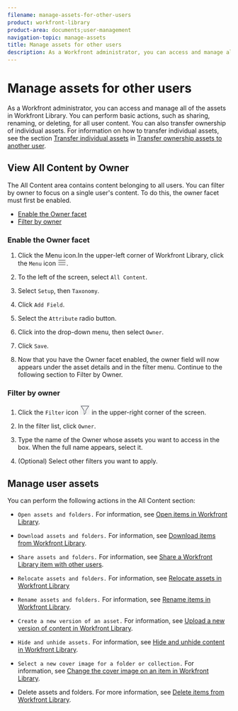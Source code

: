 ```yaml
---
filename: manage-assets-for-other-users
product: workfront-library
product-area: documents;user-management
navigation-topic: manage-assets
title: Manage assets for other users
description: As a Workfront administrator, you can access and manage all of the assets in Workfront Library. You can perform basic actions, such as sharing, renaming, or deleting, for all user content. You can also transfer ownership of individual assets. For information on how to transfer individual assets, see the sectionTransfer individual assets in Transfer ownership assets to another user.
---
```


# Manage assets for other users

As a Workfront administrator, you can access and manage all of the assets in Workfront Library. You can perform basic actions, such as sharing, renaming, or deleting, for all user content. You can also transfer ownership of individual assets. For information on how to transfer individual assets, see the section [Transfer individual assets](../../../workfront-library/administration-and-setup/manage-assets/transfer-ownership-to-others.md#transfer) in [Transfer ownership assets to another user](../../../workfront-library/administration-and-setup/manage-assets/transfer-ownership-to-others.md).

## View All Content by Owner

The All Content area contains content belonging to all users. You can filter by owner to focus on a single user's content. To do this, the owner facet must first be enabled.

* [Enable the Owner facet](#enable) 
* [Filter by owner](#filter)

### Enable the Owner facet

1. Click the Menu icon.In the upper-left corner of Workfront Library, click the `Menu` icon ![](assets/library-menu-icon.png).

1. To the left of the screen, select `All Content`.
1. Select `Setup`, then `Taxonomy`.

1. Click `Add Field`.
1. Select the `Attribute` radio button. 
1. Click into the drop-down menu, then select `Owner`.
1. Click `Save`.
1. Now that you have the Owner facet enabled, the owner field will now appears under the asset details and in the filter menu. Continue to the following section to Filter by Owner.

### Filter by owner

1. Click the `Filter` icon ![](assets/library-filter-icon.png) in the upper-right corner of the screen.

1. In the filter list, click `Owner`. 
1. Type the name of the Owner whose assets you want to access in the box. When the full name appears, select it.
1. (Optional) Select other filters you want to apply.

## Manage user assets

You can perform the following actions in the All Content section:

* `Open assets and folders.` For information, see [Open items in Workfront Library](../../../workfront-library/content-management/basics/open-items-in-library.md).

* `Download assets and folders.` For information, see [Download items from Workfront Library](../../../workfront-library/content-management/basics/download-content-from-library.md).

* `Share assets and folders.` For information, see [Share a Workfront Library item with other users](../../../workfront-library/content-management/share-an-asset-with-users.md).

* `Relocate assets and folders.` For information, see [Relocate assets in Workfront Library](../../../workfront-library/content-management/relocate-assets.md)

* `Rename assets and folders.` For information, see [Rename items in Workfront Library](../../../workfront-library/content-management/rename-items.md).

* `Create a new version of an asset.` For information, see [Upload a new version of content in Workfront Library](../../../workfront-library/content-management/content-versioning/upload-new-version-of-content.md).

* `Hide and unhide assets.` For information, see [Hide and unhide content in Workfront Library](../../../workfront-library/content-management/hide-and-unhide-content.md).

* `Select a new cover image for a folder or collection.` For information, see [Change the cover image on an item in Workfront Library](../../../workfront-library/content-management/change-cover-image-of-folder.md).

* Delete assets and folders. For more information, see [Delete items from Workfront Library](../../../workfront-library/content-management/delete-items.md).

